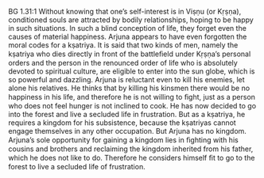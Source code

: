 BG 1.31:1	Without knowing that one’s self-interest is in Viṣṇu (or Kṛṣṇa), conditioned souls are attracted by bodily relationships, hoping to be happy in such situations. In such a blind conception of life, they forget even the causes of material happiness. Arjuna appears to have even forgotten the moral codes for a kṣatriya. It is said that two kinds of men, namely the kṣatriya who dies directly in front of the battleﬁeld under Kṛṣṇa’s personal orders and the person in the renounced order of life who is absolutely devoted to spiritual culture, are eligible to enter into the sun globe, which is so powerful and dazzling. Arjuna is reluctant even to kill his enemies, let alone his relatives. He thinks that by killing his kinsmen there would be no happiness in his life, and therefore he is not willing to ﬁght, just as a person who does not feel hunger is not inclined to cook. He has now decided to go into the forest and live a secluded life in frustration. But as a kṣatriya, he requires a kingdom for his subsistence, because the kṣatriyas cannot engage themselves in any other occupation. But Arjuna has no kingdom. Arjuna’s sole opportunity for gaining a kingdom lies in ﬁghting with his cousins and brothers and reclaiming the kingdom inherited from his father, which he does not like to do. Therefore he considers himself ﬁt to go to the forest to live a secluded life of frustration.
